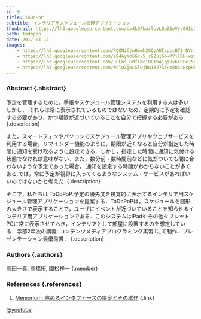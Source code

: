```yaml
---
id: 9
title: ToDoPoP
subtitle: インテリア用スケジュール管理アプリケーション
thumbnail: https://lh3.googleusercontent.com/Uv4kGPbwrluyLQuZ1oVys6GIsIt-6nDa035qxi2KiKga6c5sEfmu0H9elKY6t0CHhCoKKf3Edq5uriREq1jV-7cHB5nseDQ2YoTNeQ-h6058PGah3SJU2OA2jmTS-MfAWW2VgpNCCnHBp-YpGKxysIy8UshSvbaXwNbPNT0L1OYhHYpYyphO6zA1hIg4hv0MbVLIluQcgFJxHkC8oKl4UDSIYwgEi-gxTv7r1ekF-ptg2lNSM_X_a22gBlp4fBh3S7dfY1Ul-S5UErTL6OIR5MRg53KkiwVeh5I0CKEULb9k7MuS5jvMWVB-a2L47GQdxsOIpFv8azOpzDBP58ZpBQ59WXH-HfHtiJMVGD-NdCEn31GMKjrHCyq1UTXtMGa7NsRQycVgeoWEQnfAjrbiBhZ3Pu9y22jKMRJrS0b9EcJoz6JFvBpbdzuzkzPK0dNhgf621qmvrtdzQmGhnmslXTH_VPdKKUT9yn0N9TYcP3Wy7DZssOy3eSaJd-dzW94iN_1meGs3TMIM2NNRpZCK2fZ4A07hMAfhGUxgZtg8cO4wefCLT2Qx5Dly1CejCIO9TR0ooEj4DR7gxYLWfHkpj0P5nEC9eN48lZXG0xBN=w1024-h768-rp
path: todopop
date: 2017-01-11
images:
    - https://lh3.googleusercontent.com/PQONiCjmHomh2GQpAUIspLcH7BrNYnmirQiGs53aOzRoILNvW3FgFceQaP9BRhUBH6tC7B8sVIImOPR379bcy81F1ILxpTSpm6aa4_nnRISkxceu4p0no43-SpzwP-FDZ5EkisMMGDT734b-VW8QLvVGKrZox9k1mRXJL2IwQ51vMIop7cAV5HmJ79O_Zf-W0bZYfll3A5JN7Fk77gHN9moSagR3m8KluDPXYgvdM_xZqABDWYSntjKWJgXHKTW8_vkGyftCEvKU5xxG-UreHs5iZK4HL2gLNT7BhhV4lGRgfaUhfiSwV0C7oiMFReY69k9TjjiWexLPPKp_0w-UHdZo-0IzhIHNTv45Zea6noU8ghhzd-E6VgDTabuC-P1lGg0C1OWhbzu-H6EnxQCqe8peaCYR97DVjFDWcoJFw1VC8lRTKdnQxIgYD-t6_yQhrokZZL61AfjBjPnUkgpH8I-U2xzvJW4C7ZErKmqKtH4ar9MiYJ7lY_MAA67PomivFsHmwQMSZvYjR6MLAdA5_kN072sZXS5HhoVwzzfxwoSSyJy1aWIE1qfVOejI8FB6zs4fEpfD1ocmvQtFPMAFLBlHG_sYMsS8LnLi9IyF=w718-h404-rp
    - https://lh3.googleusercontent.com/a94AyYb6Gc-5_r9ZujGo-MYjlDH-wzoSKSUvO0ddhfj8mX1NbovlTXq-zZV60blpjnNTSRmZSi6yYPzQIUKg-RSfmNls6Y5YoiBCC3VJ968X5QEeGKNRqFBzXGcXfdsibKS7WFUl1L3E8KjkY1nWS3DYrIzDDxEBsha2YmMtQXD0fWngf-4hNLqiYMHW80PH7cxeVyj7_Mig62nTA02qcbzv0MShVy3wm6ZYGb8QC-pImbAXy7bHVWnQKsqSWf0f-OF2sbzXdVEDNQSvcDmaGgGUeRpOmmFWYlcMeB5KR0tgtbu7gVAYVOHSwUylGR5jMVf-bLB3WDrR1pXNquHCPJdt7MUi07fHIkvT0LZV0eVL_9TkH-5p0SbAf0XMK3JR98-RIdPBnNOAm6_PPg6aDFlcng55hh60udg8td3kYwBNNqakdDLR7AL537qOKsMeYYZPlzQ25ZWlHXo0Mv1ybsj_Wk5ecpwSqihaX7WBV23DjqkKZpQsh9lvwDtokLVsJWocxP0N8ooGQrcqqU-caBA5WyvY_sT0ZqnkNSLsu7uchX9AETgTUgjGNe5ib7TFFKojbUpfVmQ8b3BUUH2KZdAlUBdzP_HyQy4ibVL1=w1789-h1006-rp
    - https://lh3.googleusercontent.com/uPLhs_GRfTNciOGTbAjqi9v6FRPe75xWMgaeUxzcaUU64PJWHZlNgGwjkdRtw_RXffAdRRSfT7LmknTbFdFHTNUlGMCmOF_wxYOWgTyO4jF9CqlC7PZkzV7HDSxoWBfKdoXYgy3xFGPwNnghESY9SrZ4gTvDT4Uzdp_aaf7uMkS2tz9KGX7e5jeZftsS-E0EyA5x80Bg2lvULanliDOh2sr2YPA1FnPMgV2OqGJMkqwuhAh8o6uyFUqOvbnDnm4tVmjMIO3gZUqadLle5nP5ggQLQUtnHqf_Asgyd_QhFt9gGyBGvC9naNzqyU59Ygw_NM2hhJ_e_S-M5wVDsOQFjhOaD92M7CdPAsv6rZv2e6v68xAkQq0O5mQoluLlLnH5N53lJaGZ0suSln_AilSv0nMzxPCE2tYyyAllH7rr-SM6zkWhZZz4NPk-6WqbNnJAkCypdVbgAwOUvidxSZADPs-XJ2lgJFsekmsEDB-tU08LzgCiFJ6Q__v9yH2Bbv-6FiKab38pyYu0ckAvpdGatmsmzsuFRedxe9znUqwkTBHaaEF_qmhTyrXS42tsqcby11P84FiXrddYEvR46SrLVkw-2EK_CbUazKIS69fq=w1789-h1006-rp
    - https://lh3.googleusercontent.com/WclQZgNCSlOjbn1827X5Hz8UCnHspHkm3YblLKixbEQnhiQr5grwawB9FQjws_k3SV-Uvj9o7R69wxEHHDToGkeorqp_NI3okaozjYMCpVkIinttNnSBge9Y8FhyQecTH8R33_ac-I6sCSzdM0G9A7hb0QEWt8TWl5QIN_ZUlowl64o37asdyBDaRaabtr9qMUCKaYZJ40OMfOmTOhEr4ShhcyxK2gVbeH5_wjeDQzn9uJ2HhiwTGbZl3Y-YWWJvzLF8HdSyPffAAmZkeUgG2zZ6TCj9m4TReiicIrYVl6Wr85zpjLPVt3iVz7NEQWSzEJbN0-3TCIO91bWVizonFaiOmDLPbiVkO3Bis423l3wJHT3GzGbyUthCvMrRWbky96wzThrLMk4xLmejlfbuZrWJmd9rXl3k2Ud8cQQi0eVyT8DFMBXnohjjMHZzbiyrxQucR_5EjTdPI5Fs5geb3vydUoIsEmHJcRkyMfWq94Z_L033plnIk7kMo3HN7mES4CQR3-4i3Yioyt2dSiwKe6LM74EKKGfRnFCwyVHtGCBaNL7umCRAzPZfKkeVUGM6qA3QxSIAqxV0pDN92HPXGhAY2SojmhHjBmltHldy=w1789-h1006-no
---
```


### Abstract {.abstract}

予定を管理するために，手帳やスケジュール管理システムを利用する人は多い.しかし， それらは常に表示されているものではないため，定期的に予定を確認する必要があり，かつ期限が近づいていることを自分で把握する必要がある． {.description}

また，スマートフォンやパソコンでスケジュール管理アプリやウェブサービスを利用する場合，リマインダー機能のように，期限が近くなると自分が指定した時間に通知を受け取るように設定できる．しかし，指定した時間に通知に気付ける状態でなければ意味がない．また，数分前・数時間前などに気がついても間に合わないような予定であった場合， 通知を設定する時間がわからないことが多くある.では，常に予定が視界に入ってくるようなシステム・サービスがあればいいのではないかと考えた. {.description}

そこで，私たちは ToDoPoP:予定の優先度を視覚的に表示するインテリア用スケジュール管理アプリケーションを提案する．ToDoPoPは，スケジュールを図形の大きさで表示することで，ユーザにイベントが近づいていることを知らせるインテリア用アプリケーションである．このシステムはiPadやその他タブレットPCに常に表示させておき，インテリアとして部屋に設置するのを想定している．学部2年次の講義: コンテンツメディアプログラミング実習IIにて制作．プレゼンテーション最優秀賞． {.description}

### Authors {.authors}

高田一真, 高橋拓, 國松祥一 {.member}

### References {.references}

1. [Memorium: 眺めるインタフェースの提案とその試作](http://www.persistent.org/memorium.html) {.link}

@[youtube](ypdfsInxk-s)
